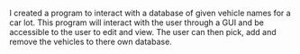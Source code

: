 I created a program to interact with a database of given vehicle names for a car lot. This program will interact with the user through a GUI and be accessible to the user to edit and view. The user can then pick, add and remove the vehicles to there own database.


